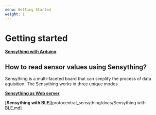 ```yaml
---
menu: Getting Started
weight: 1
---
```

# Getting started


[**Sensything with Arduino**](protocentral_sensything/docs/setting-up-arduino.md)



## How to read sensor values using Sensything?

Sensything is a multi-faceted board that can simplify the process of data aquisition. The Sensything works in three unique modes


[**Sensything as Web server**](protocentral_sensything/docs/4-web-server.md)


[**Sensything with BLE**](protocentral_sensything/docs/Sensything with BLE.md)
      


